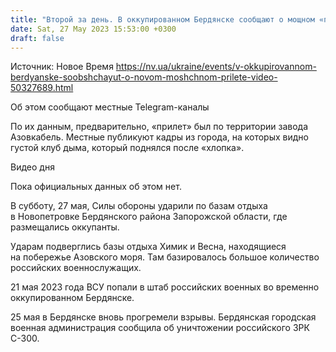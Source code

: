 ```yaml
---
title: "Второй за день. В оккупированном Бердянске сообщают о мощном «прилете» — видео"
date: Sat, 27 May 2023 15:53:00 +0300
draft: false
---
```

Источник: Новое Время https://nv.ua/ukraine/events/v-okkupirovannom-berdyanske-soobshchayut-o-novom-moshchnom-prilete-video-50327689.html


 Об этом сообщают местные Telegram-каналы

По их данным, предварительно, «прилет» был по территории завода Азовкабель. Местные публикуют кадры из города, на которых видно густой клуб дыма, который поднялся после «хлопка».

  Видео дня    

Пока официальных данных об этом нет.

В субботу, 27 мая, Силы обороны ударили по базам отдыха в Новопетровке Бердянского района Запорожской области, где размещались оккупанты.

Ударам подверглись базы отдыха Химик и Весна, находящиеся на побережье Азовского моря. Там базировалось большое количество российских военнослужащих.

21 мая 2023 года ВСУ попали в штаб российских военных во временно оккупированном Бердянске.

25 мая в Бердянске вновь прогремели взрывы. Бердянская городская военная администрация сообщила об уничтожении российского ЗРК С-300.
